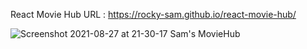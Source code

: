 React Movie Hub
URL : https://rocky-sam.github.io/react-movie-hub/

![Screenshot 2021-08-27 at 21-30-17 Sam's MovieHub](https://user-images.githubusercontent.com/12700182/131156019-c2102fb6-75e8-4a41-b78e-a274302563d2.png)

